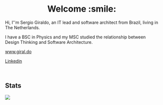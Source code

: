 <h1 align="center">
	Welcome :smile:
</h1>

<p>
Hi, I''m Sergio Giraldo, an IT lead and software architect from Brazil, living in The Netherlands. 
	
I have a BSC in Physics and my MSC studied the relationship between Design Thinking and Software Architecture.
</p>

<p>
	<a href="https://www.giral.do" target="_blank">
 		www.giral.do
	</a>
</p>

<p>
	<a href="https://www.linkedin.com/in/sergiorgiraldo" target="_blank">
  		Linkedin
	</a>
</p>

<br />

<h2>
	Stats
</h2>

<!--
<p>
	<img src="https://github-readme-stats-git-masterrstaa-rickstaa.vercel.app/api?username=sergiorgiraldo&include_all_commits=false&count_private=true&hide_border=true&theme=light&show_icons=true" />
</p>

<p>
	<img src="https://github-readme-stats-git-masterrstaa-rickstaa.vercel.app/api/top-langs/?username=sergiorgiraldo&layout=compact&custom_title=Most%20used%20languages&langs_count=15&include_all_commits=true&hide_progress=true&hide_border=true&theme=light&hide=php,jupyter%20Notebook,matlab,scss,css,c,html&hide_border=true&theme=light&show_icons=true">
</p>
-->
<p>
	<img src="https://github-readme-stats.vercel.app/api?username=sergiorgiraldo" />
</p>
